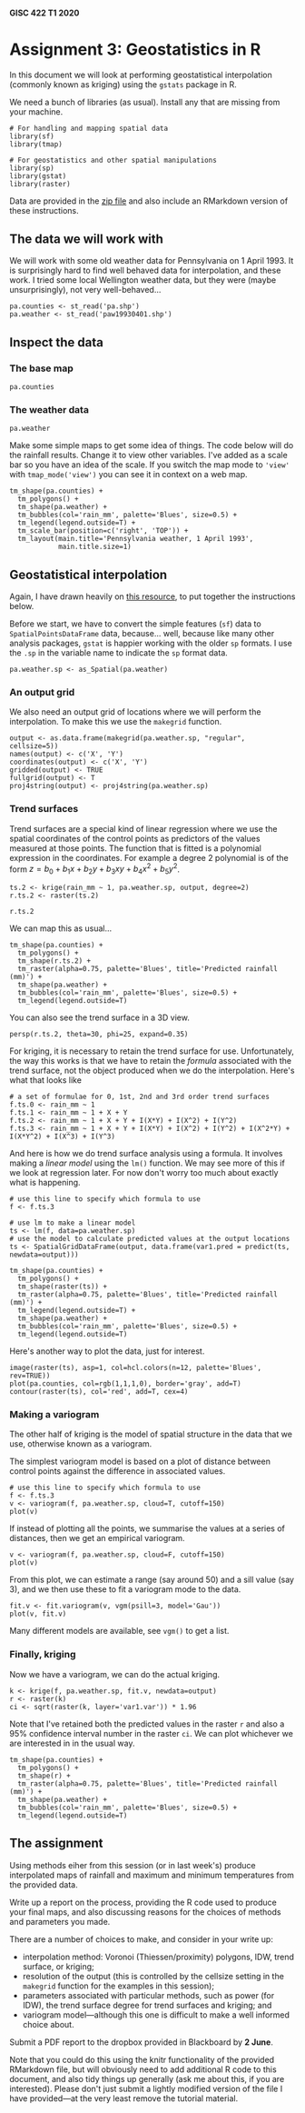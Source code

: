 #### GISC 422 T1 2020
# Assignment 3: Geostatistics in R
In this document we will look at performing geostatistical interpolation (commonly known as kriging) using the `gstats` package in R.

We need a bunch of libraries (as usual). Install any that are missing from your machine.
```{r}
# For handling and mapping spatial data
library(sf)
library(tmap)

# For geostatistics and other spatial manipulations
library(sp)
library(gstat)
library(raster)
```
Data are provided in the [zip file](geostatistics.zip?raw=true) and also include an RMarkdown version of these instructions.

## The data we will work with
We will work with some old weather data for Pennsylvania on 1 April 1993. It is surprisingly hard to find well behaved data for interpolation, and these work. I tried some local Wellington weather data, but they were (maybe unsurprisingly), not very well-behaved...
```{r}
pa.counties <- st_read('pa.shp')
pa.weather <- st_read('paw19930401.shp')
```

## Inspect the data
### The base map
```{r}
pa.counties
```
### The weather data
```{r}
pa.weather
```

Make some simple maps to get some idea of things. The code below will do the rainfall results. Change it to view other variables. I've added as a scale bar so you have an idea of the scale. If you switch the map mode to `'view'` with `tmap_mode('view')` you can see it in context on a web map.
```{r}
tm_shape(pa.counties) +
  tm_polygons() +
  tm_shape(pa.weather) +
  tm_bubbles(col='rain_mm', palette='Blues', size=0.5) +
  tm_legend(legend.outside=T) +
  tm_scale_bar(position=c('right', 'TOP')) +
  tm_layout(main.title='Pennsylvania weather, 1 April 1993', 
            main.title.size=1)
```

## Geostatistical interpolation
Again, I have drawn heavily on [this resource](https://mgimond.github.io/Spatial/interpolation-in-r.html), to put together the instructions below.

Before we start, we have to convert the simple features (`sf`) data to `SpatialPointsDataFrame` data, because... well, because like many other analysis packages, `gstat` is happier working with the older `sp` formats. I use the `.sp` in the variable name to indicate the `sp` format data.
```{r}
pa.weather.sp <- as_Spatial(pa.weather)
```

### An output grid
We also need an output grid of locations where we will perform the interpolation. To make this we use the `makegrid` function.
```{r}
output <- as.data.frame(makegrid(pa.weather.sp, "regular", cellsize=5))
names(output) <- c('X', 'Y')
coordinates(output) <- c('X', 'Y')
gridded(output) <- TRUE
fullgrid(output) <- T
proj4string(output) <- proj4string(pa.weather.sp)
```

### Trend surfaces
Trend surfaces are a special kind of linear regression where we use the spatial coordinates of the control points as predictors of the values measured at those points. The function that is fitted is a polynomial expression in the coordinates. For example a degree 2 polynomial is of the form $z=b_0 + b_1x + b_2y + b_3xy + b_4x^2 + b_5y^2$.

```{r}
ts.2 <- krige(rain_mm ~ 1, pa.weather.sp, output, degree=2)
r.ts.2 <- raster(ts.2)

r.ts.2
```

We can map this as usual...
```{r}
tm_shape(pa.counties) +
  tm_polygons() +
  tm_shape(r.ts.2) +
  tm_raster(alpha=0.75, palette='Blues', title='Predicted rainfall (mm)') +
  tm_shape(pa.weather) +
  tm_bubbles(col='rain_mm', palette='Blues', size=0.5) +
  tm_legend(legend.outside=T)
```

You can also see the trend surface in a 3D view.
```{r}
persp(r.ts.2, theta=30, phi=25, expand=0.35)
```

For kriging, it is necessary to retain the trend surface for use. Unfortunately, the way this works is that we have to retain the *formula* associated with the trend surface, not the object produced when we do the interpolation. Here's what that looks like

```{r}
# a set of formulae for 0, 1st, 2nd and 3rd order trend surfaces
f.ts.0 <- rain_mm ~ 1
f.ts.1 <- rain_mm ~ 1 + X + Y
f.ts.2 <- rain_mm ~ 1 + X + Y + I(X*Y) + I(X^2) + I(Y^2)
f.ts.3 <- rain_mm ~ 1 + X + Y + I(X*Y) + I(X^2) + I(Y^2) + I(X^2*Y) + I(X*Y^2) + I(X^3) + I(Y^3)
```

And here is how we do trend surface analysis using a formula. It involves making a *linear model* using the `lm()` function. We may see more of this if we look at regression later. For now don't worry too much about exactly what is happening.
```{r}
# use this line to specify which formula to use
f <- f.ts.3

# use lm to make a linear model
ts <- lm(f, data=pa.weather.sp)
# use the model to calculate predicted values at the output locations
ts <- SpatialGridDataFrame(output, data.frame(var1.pred = predict(ts, newdata=output)))

tm_shape(pa.counties) +
  tm_polygons() +
  tm_shape(raster(ts)) +
  tm_raster(alpha=0.75, palette='Blues', title='Predicted rainfall (mm)') +
  tm_legend(legend.outside=T) +
  tm_shape(pa.weather) +
  tm_bubbles(col='rain_mm', palette='Blues', size=0.5) +
  tm_legend(legend.outside=T)
```

Here's another way to plot the data, just for interest.
```{r}
image(raster(ts), asp=1, col=hcl.colors(n=12, palette='Blues', rev=TRUE))
plot(pa.counties, col=rgb(1,1,1,0), border='gray', add=T)
contour(raster(ts), col='red', add=T, cex=4)
```

### Making a variogram
The other half of kriging is the model of spatial structure in the data that we use, otherwise known as a variogram.

The simplest variogram model is based on a plot of distance between control points against the difference in associated values.
```{r}
# use this line to specify which formula to use
f <- f.ts.3
v <- variogram(f, pa.weather.sp, cloud=T, cutoff=150)
plot(v)
```

If instead of plotting all the points, we summarise the values at a series of distances, then we get an empirical variogram.
```{r}
v <- variogram(f, pa.weather.sp, cloud=F, cutoff=150)
plot(v)
```

From this plot, we can estimate a range (say around 50) and a sill value (say 3), and we then use these to fit a variogram mode to the data.
```{r}
fit.v <- fit.variogram(v, vgm(psill=3, model='Gau'))
plot(v, fit.v)
```

Many different models are available, see `vgm()` to get a list.

### Finally, kriging
Now we have a variogram, we can do the actual kriging.
```{r}
k <- krige(f, pa.weather.sp, fit.v, newdata=output)
r <- raster(k)
ci <- sqrt(raster(k, layer='var1.var')) * 1.96
```

Note that I've retained both the predicted values in the raster `r` and also a 95% confidence interval number in the raster `ci`.  We can plot whichever we are interested in in the usual way.
```{r}
tm_shape(pa.counties) +
  tm_polygons() +
  tm_shape(r) +
  tm_raster(alpha=0.75, palette='Blues', title='Predicted rainfall (mm)') +
  tm_shape(pa.weather) +
  tm_bubbles(col='rain_mm', palette='Blues', size=0.5) +
  tm_legend(legend.outside=T)
```

## The assignment
Using methods eiher from this session (or in last week's) produce interpolated maps of rainfall and maximum and minimum temperatures from the provided data.

Write up a report on the process, providing the R code used to produce your final maps, and also discussing reasons for the choices of methods and parameters you made.

There are a number of choices to make, and consider in your write up:

+ interpolation method: Voronoi (Thiessen/proximity) polygons, IDW, trend surface, or kriging;
+ resolution of the output (this is controlled by the cellsize setting in the `makegrid` function for the examples in this session);
+ parameters associated with particular methods, such as power (for IDW), the trend surface degree for trend surfaces and kriging; and
+ variogram model&mdash;although this one is difficult to make a well informed choice about.

Submit a PDF report to the dropbox provided in Blackboard by **2 June**.

Note that you could do this using the knitr functionality of the provided RMarkdown file, but will obviously need to add additional R code to this document, and also tidy things up generally (ask me about this, if you are interested). Please don't just submit a lightly modified version of the file I have provided&mdash;at the very least remove the tutorial material.

